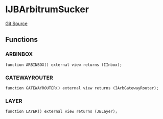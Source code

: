 # IJBArbitrumSucker
[Git Source](https://github.com/Bananapus/nana-suckers/blob/faba69dd26a284c037886fb39a0fe6a34055e8dd/src/interfaces/IJBArbitrumSucker.sol)


## Functions
### ARBINBOX


```solidity
function ARBINBOX() external view returns (IInbox);
```

### GATEWAYROUTER


```solidity
function GATEWAYROUTER() external view returns (IArbGatewayRouter);
```

### LAYER


```solidity
function LAYER() external view returns (JBLayer);
```

